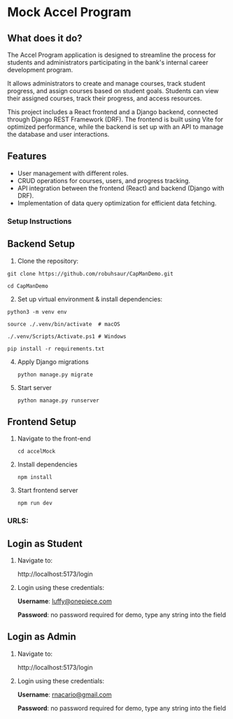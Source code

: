 # Mock Accel Program


## What does it do?

The Accel Program application is designed to streamline the process for students and administrators participating in the bank's internal career development program. 

It allows administrators to create and manage courses, track student progress, and assign courses based on student goals. Students can view their assigned courses, track their progress, and access resources.

This project includes a React frontend and a Django backend, connected through Django REST Framework (DRF). The frontend is built using Vite for optimized performance, while the backend is set up with an API to manage the database and user interactions.

## Features

- User management with different roles.
- CRUD operations for courses, users, and progress tracking.
- API integration between the frontend (React) and backend (Django with DRF).
- Implementation of data query optimization for efficient data fetching.

### Setup Instructions

## Backend Setup 

1. Clone the repository:


  ```git clone https://github.com/robuhsaur/CapManDemo.git```
  
  ```cd CapManDemo```

2. Set up virtual environment & install dependencies:


  ```python3 -m venv env```
   
  ```source ./.venv/bin/activate  # macOS```
  
  ```./.venv/Scripts/Activate.ps1 # Windows```
  
  ```pip install -r requirements.txt```

4. Apply Django migrations


   ```python manage.py migrate```

5. Start server


   ```python manage.py runserver```


## Frontend Setup 

1. Navigate to the front-end


    ```cd accelMock```

2. Install dependencies


   ```npm install```

3. Start frontend server


   ```npm run dev```



### URLS: 

## Login as Student

1. Navigate to:

   http://localhost:5173/login

4. Login using these credentials:

   **Username**: luffy@onepiece.com
   
   **Password**: no password required for demo, type any string into the field


## Login as Admin

1. Navigate to:

   http://localhost:5173/login

4. Login using these credentials:

   **Username**: rnacario@gmail.com
   
   **Password**: no password required for demo, type any string into the field

   










   
